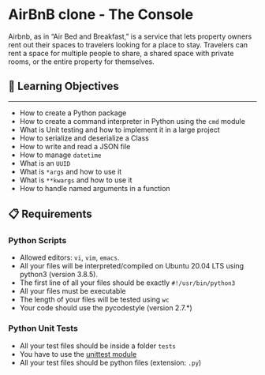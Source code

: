 # AirBnB clone - The Console

Airbnb, as in “Air Bed and Breakfast,” is a service that lets property owners rent out their spaces to travelers looking for a place to stay. Travelers can rent a space for multiple people to share, a shared space with private rooms, or the entire property for themselves.

## 🎯 Learning Objectives
---

* How to create a Python package
* How to create a command interpreter in Python using the ``cmd`` module
* What is Unit testing and how to implement it in a large project
* How to serialize and deserialize a Class
* How to write and read a JSON file
* How to manage ``datetime``
* What is an ``UUID``
* What is ``*args`` and how to use it
* What is ``**kwargs`` and how to use it
* How to handle named arguments in a function

## 📋 Requirements

### Python Scripts

* Allowed editors: ``vi``, ``vim``, ``emacs``.
* All your files will be interpreted/compiled on Ubuntu 20.04 LTS using python3 (version 3.8.5).
* The first line of all your files should be exactly ``#!/usr/bin/python3``
* All your files must be executable
* The length of your files will be tested using ``wc``
* Your code should use the pycodestyle (version 2.7.*)

### Python Unit Tests

* All your test files should be inside a folder ``tests``
* You have to use the [unittest module](https://docs.python.org/3.4/library/unittest.html#module-unittest)
* All your test files should be python files (extension: ``.py``)


